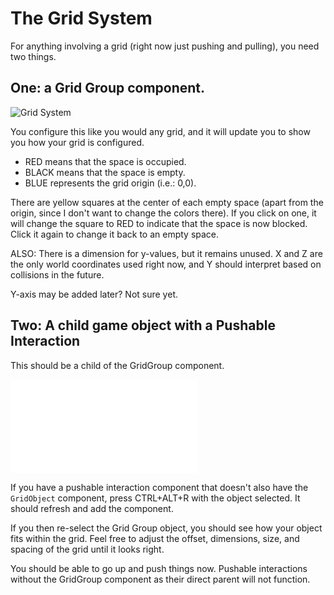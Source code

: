 # The Grid System

For anything involving a grid (right now just pushing and pulling), you need two things.

## One: a Grid Group component.
![Grid System](~/assets/images/interactions/grid.png)

You configure this like you would any grid, and it will update you to show you how your grid is configured.

- RED means that the space is occupied.
- BLACK means that the space is empty.
- BLUE represents the grid origin (i.e.: 0,0).

There are yellow squares at the center of each empty space (apart from the origin, since I don't want to change the colors there). If you click on one, it will change the square to RED to indicate that the space is now blocked. Click it again to change it back to an empty space.

ALSO: There is a dimension for y-values, but it remains unused. X and Z are the only world coordinates used right now, and Y should interpret based on collisions in the future.

Y-axis may be added later? Not sure yet.

## Two: A child game object with a Pushable Interaction 
This should be a child of the GridGroup component.

![Grid Object](~/assets/images/interactions/interaction.md)

If you have a pushable interaction component that doesn't also have the `GridObject` component, press CTRL+ALT+R with the object selected. It should refresh and add the component.

If you then re-select the Grid Group object, you should see how your object fits within the grid. Feel free to adjust the offset, dimensions, size, and spacing of the grid until it looks right.

You should be able to go up and push things now. Pushable interactions without the GridGroup component as their direct parent will not function.